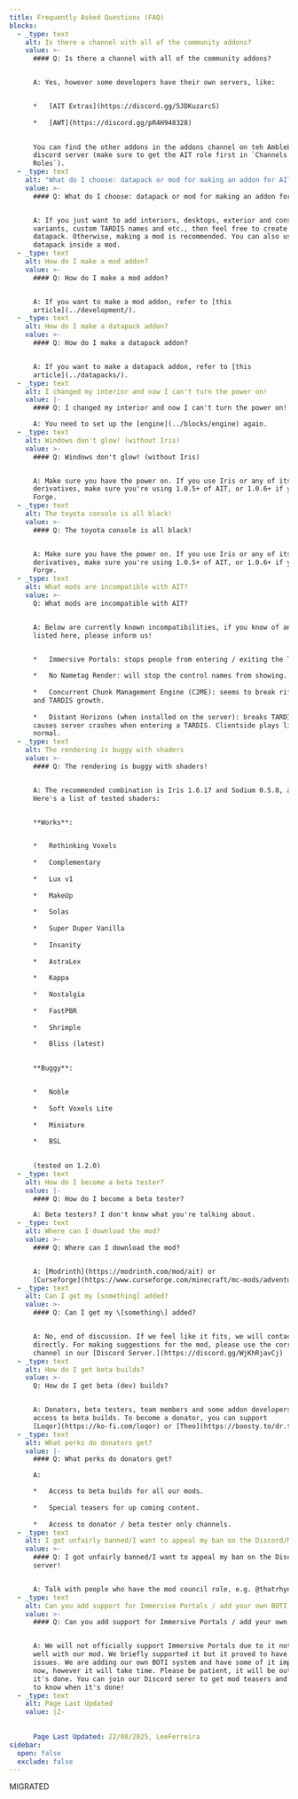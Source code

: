 ```yaml
---
title: Frequently Asked Questions (FAQ)
blocks:
  - _type: text
    alt: Is there a channel with all of the community addons?
    value: >-
      #### Q: Is there a channel with all of the community addons?


      A: Yes, however some developers have their own servers, like:


      *   [AIT Extras](https://discord.gg/5JDKuzarcS)
          
      *   [AWT](https://discord.gg/pR4H948328)
          

      You can find the other addons in the addons channel on teh AmbleLabs
      discord server (make sure to get the AIT role first in `Channels &
      Roles`).
  - _type: text
    alt: "What do I choose: datapack or mod for making an addon for AIT?"
    value: >-
      #### Q: What do I choose: datapack or mod for making an addon for AIT?


      A: If you just want to add interiors, desktops, exterior and console
      variants, custom TARDIS names and etc., then feel free to create a
      datapack. Otherwise, making a mod is recommended. You can also use a
      datapack inside a mod.
  - _type: text
    alt: How do I make a mod addon?
    value: >-
      #### Q: How do I make a mod addon?


      A: If you want to make a mod addon, refer to [this
      article](../development/).
  - _type: text
    alt: How do I make a datapack addon?
    value: >-
      #### Q: How do I make a datapack addon?


      A: If you want to make a datapack addon, refer to [this
      article](../datapacks/).
  - _type: text
    alt: I changed my interior and now I can't turn the power on!
    value: |-
      #### Q: I changed my interior and now I can't turn the power on!

      A: You need to set up the [engine](../blocks/engine) again.
  - _type: text
    alt: Windows don't glow! (without Iris)
    value: >-
      #### Q: Windows don't glow! (without Iris)


      A: Make sure you have the power on. If you use Iris or any of its
      derivatives, make sure you're using 1.0.5+ of AIT, or 1.0.6+ if you're on
      Forge.
  - _type: text
    alt: The toyota console is all black!
    value: >-
      #### Q: The toyota console is all black!


      A: Make sure you have the power on. If you use Iris or any of its
      derivatives, make sure you're using 1.0.5+ of AIT, or 1.0.6+ if you're on
      Forge.
  - _type: text
    alt: What mods are incompatible with AIT?
    value: >-
      Q: What mods are incompatible with AIT?


      A: Below are currently known incompatibilities, if you know of any not
      listed here, please inform us!


      *   Immersive Portals: stops people from entering / exiting the TARDIS.
          
      *   No Nametag Render: will stop the control names from showing.
          
      *   Concurrent Chunk Management Engine (C2ME): seems to break rift chunks
      and TARDIS growth.
          
      *   Distant Horizons (when installed on the server): breaks TARDIS growth,
      causes server crashes when entering a TARDIS. Clientside plays like
      normal.
  - _type: text
    alt: The rendering is buggy with shaders
    value: >-
      #### Q: The rendering is buggy with shaders!


      A: The recommended combination is Iris 1.6.17 and Sodium 0.5.8, and above.
      Here's a list of tested shaders:


      **Works**:


      *   Rethinking Voxels
          
      *   Complementary
          
      *   Lux v1
          
      *   MakeUp
          
      *   Solas
          
      *   Super Duper Vanilla
          
      *   Insanity
          
      *   AstraLex
          
      *   Kappa
          
      *   Nostalgia
          
      *   FastPBR
          
      *   Shrimple
          
      *   Bliss (latest)
          

      **Buggy**:


      *   Noble
          
      *   Soft Voxels Lite
          
      *   Miniature
          
      *   BSL
          

      (tested on 1.2.0)
  - _type: text
    alt: How do I become a beta tester?
    value: |-
      #### Q: How do I become a beta tester?

      A: Beta testers? I don't know what you're talking about.
  - _type: text
    alt: Where can I download the mod?
    value: >-
      #### Q: Where can I download the mod?


      A: [Modrinth](https://modrinth.com/mod/ait) or
      [Curseforge](https://www.curseforge.com/minecraft/mc-mods/adventures-in-time).
  - _type: text
    alt: Can I get my [something] added?
    value: >-
      #### Q: Can I get my \[something\] added?


      A: No, end of discussion. If we feel like it fits, we will contact you
      directly. For making suggestions for the mod, please use the correct
      channel in our [Discord Server.](https://discord.gg/WjKhRjavCj)
  - _type: text
    alt: How do I get beta builds?
    value: >-
      Q: How do I get beta (dev) builds?


      A: Donators, beta testers, team members and some addon developers get
      access to beta builds. To become a donator, you can support
      [Loqor](https://ko-fi.com/loqor) or [Theo](https://boosty.to/dr.theo).
  - _type: text
    alt: What perks do donators get?
    value: |-
      #### Q: What perks do donators get?

      A:

      *   Access to beta builds for all our mods.
          
      *   Special teasers for up coming content.
          
      *   Access to donator / beta tester only channels.
  - _type: text
    alt: I got unfairly banned/I want to appeal my ban on the Discord/MC server!
    value: >-
      #### Q: I got unfairly banned/I want to appeal my ban on the Discord/MC
      server!


      A: Talk with people who have the mod council role, e.g. @thatrhynoguy.
  - _type: text
    alt: Can you add support for Immersive Portals / add your own BOTI
    value: >-
      #### Q: Can you add support for Immersive Portals / add your own BOTI


      A: We will not officially support Immersive Portals due to it not playing
      well with our mod. We briefly supported it but it proved to have plenty of
      issues. We are adding our own BOTI system and have some of it implemented
      now, however it will take time. Please be patient, it will be out when
      it's done. You can join our Discord serer to get mod teasers and updates
      to know when it's done!
  - _type: text
    alt: Page Last Updated
    value: |2-
        
        
      Page Last Updated: 22/08/2025, LeeFerreira
sidebar:
  open: false
  exclude: false
---
```

MIGRATED